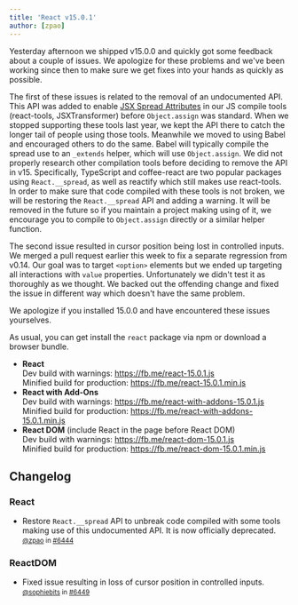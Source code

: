 ```yaml
---
title: 'React v15.0.1'
author: [zpao]
---
```


Yesterday afternoon we shipped v15.0.0 and quickly got some feedback about a couple of issues. We apologize for these problems and we've been working since then to make sure we get fixes into your hands as quickly as possible.

The first of these issues is related to the removal of an undocumented API. This API was added to enable [JSX Spread Attributes](/docs/jsx-spread.html) in our JS compile tools (react-tools, JSXTransformer) before `Object.assign` was standard. When we stopped supporting these tools last year, we kept the API there to catch the longer tail of people using those tools. Meanwhile we moved to using Babel and encouraged others to do the same. Babel will typically compile the spread use to an `_extends` helper, which will use `Object.assign`. We did not properly research other compilation tools before deciding to remove the API in v15. Specifically, TypeScript and coffee-react are two popular packages using `React.__spread`, as well as reactify which still makes use react-tools. In order to make sure that code compiled with these tools is not broken, we will be restoring the `React.__spread` API and adding a warning. It will be removed in the future so if you maintain a project making using of it, we encourage you to compile to `Object.assign` directly or a similar helper function.

The second issue resulted in cursor position being lost in controlled inputs. We merged a pull request earlier this week to fix a separate regression from v0.14. Our goal was to target `<option>` elements but we ended up targeting all interactions with `value` properties. Unfortunately we didn't test it as thoroughly as we thought. We backed out the offending change and fixed the issue in different way which doesn't have the same problem.

We apologize if you installed 15.0.0 and have encountered these issues yourselves.

As usual, you can get install the `react` package via npm or download a browser bundle.

- **React**  
  Dev build with warnings: <https://fb.me/react-15.0.1.js>  
  Minified build for production: <https://fb.me/react-15.0.1.min.js>
- **React with Add-Ons**  
  Dev build with warnings: <https://fb.me/react-with-addons-15.0.1.js>  
  Minified build for production: <https://fb.me/react-with-addons-15.0.1.min.js>
- **React DOM** (include React in the page before React DOM)  
  Dev build with warnings: <https://fb.me/react-dom-15.0.1.js>  
  Minified build for production: <https://fb.me/react-dom-15.0.1.min.js>

## Changelog

### React

- Restore `React.__spread` API to unbreak code compiled with some tools making use of this undocumented API. It is now officially deprecated.  
  <small>[@zpao](https://github.com/zpao) in [#6444](https://github.com/facebook/react/pull/6444)</small>

### ReactDOM

- Fixed issue resulting in loss of cursor position in controlled inputs.  
  <small>[@sophiebits](https://github.com/sophiebits) in [#6449](https://github.com/facebook/react/pull/6449)</small>

